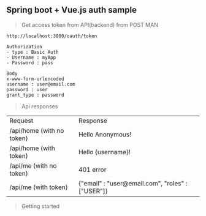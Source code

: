 ## Spring boot + Vue.js auth sample  

> Get access token from API(backend) from POST MAN  

```aidl
http://localhost:3000/oauth/token

Authorization
- type : Basic Auth
- Username : myApp
- Password : pass

Body
x-www-form-urlencoded
username : user@email.com
password : user
grant_type : password
```  

> Api responses  

<table>
  <tr>
    <td>Request</td>
    <td>Response</td>
  </tr>
  <tr>
    <td>/api/home (with no token)</td>
    <td>Hello Anonymous!</td>
  </tr>
  <tr>
    <td>/api/home (with token)</td>
    <td>Hello {username}!</td>
  </tr>    
  <tr>
    <td>/api/me (with no token)</td>
    <td>401 error</td>
  </tr>
  <tr>
    <td>/api/me (with token)</td>
    <td>
      {"email" : "user@email.com", "roles" : ["USER"]}    
    </td>
  </tr>       
</table>

> Getting started  

```aidl

```